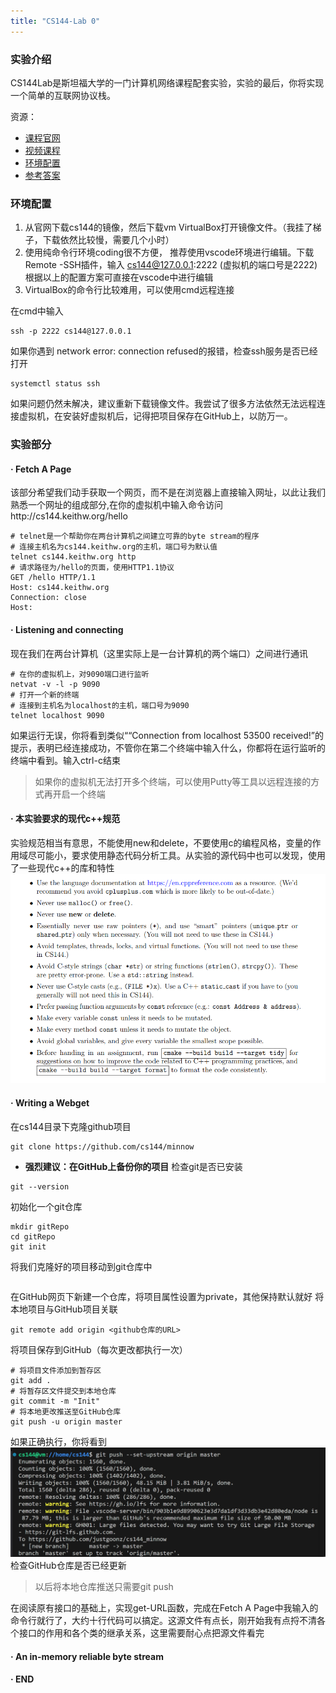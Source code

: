```yaml
---
title: "CS144-Lab 0"
---
```



### 实验介绍
CS144Lab是斯坦福大学的一门计算机网络课程配套实验，实验的最后，你将实现一个简单的互联网协议栈。

资源：

- [课程官网 ](https://cs144.github.io)
- [视频课程](https://www.bilibili.com/video/BV137411Z7LR/?spm_id_from=333.337.search-card.all.click&vd_source=e97d03eca94901a34a288555c2befb19)
- [环境配置](https://stanford.edu/class/cs144/vm_howto/)
- [参考答案](https://github.com/PKUFlyingPig/CS144-Computer-Network)

### 环境配置
1. 从官网下载cs144的镜像，然后下载vm VirtualBox打开镜像文件。（我挂了梯子，下载依然比较慢，需要几个小时）
2. 使用纯命令行环境coding很不方便， 推荐使用vscode环境进行编辑。下载Remote -SSH插件，输入 cs144@127.0.0.1:2222 (虚拟机的端口号是2222)根据以上的配置方案可直接在vscode中进行编辑
3. VirtualBox的命令行比较难用，可以使用cmd远程连接

 在cmd中输入 
```
ssh -p 2222 cs144@127.0.0.1 
```
如果你遇到 network error: connection refused的报错，检查ssh服务是否已经打开
```
systemctl status ssh
```
如果问题仍然未解决，建议重新下载镜像文件。我尝试了很多方法依然无法远程连接虚拟机，在安装好虚拟机后，记得把项目保存在GitHub上，以防万一。



### 实验部分
#### · Fetch A Page
该部分希望我们动手获取一个网页，而不是在浏览器上直接输入网址，以此让我们熟悉一个网址的组成部分,在你的虚拟机中输入命令访问http://cs144.keithw.org/hello
```
# telnet是一个帮助你在两台计算机之间建立可靠的byte stream的程序
# 连接主机名为cs144.keithw.org的主机，端口号为默认值
telnet cs144.keithw.org http
# 请求路径为/hello的页面，使用HTTP1.1协议
GET /hello HTTP/1.1 
Host: cs144.keithw.org
Connection: close
Host: 
```
#### · Listening and connecting
现在我们在两台计算机（这里实际上是一台计算机的两个端口）之间进行通讯
```
# 在你的虚拟机上，对9090端口进行监听
netvat -v -l -p 9090
# 打开一个新的终端
# 连接到主机名为localhost的主机，端口号为9090
telnet localhost 9090
```
如果运行无误，你将看到类似““Connection from localhost 53500 received!”的提示，表明已经连接成功，不管你在第二个终端中输入什么，你都将在运行监听的终端中看到。输入ctrl-c结束
> 如果你的虚拟机无法打开多个终端，可以使用Putty等工具以远程连接的方式再开启一个终端
#### · 本实验要求的现代c++规范
实验规范相当有意思，不能使用new和delete，不要使用c的编程风格，变量的作用域尽可能小，要求使用静态代码分析工具。从实验的源代码中也可以发现，使用了一些现代c++的库和特性
<img src="../assets/images/cs144Lab0/ce514ba5e00b58dfa14a3bfbb4cc169.png">

#### · Writing a Webget
在cs144目录下克隆github项目
```
git clone https://github.com/cs144/minnow
```
- **强烈建议：在GitHub上备份你的项目**
检查git是否已安装
```
git --version
```
初始化一个git仓库
```
mkdir gitRepo
cd gitRepo
git init
```
将我们克隆好的项目移动到git仓库中
```

```
在GitHub网页下新建一个仓库，将项目属性设置为private，其他保持默认就好
将本地项目与GitHub项目关联
```
git remote add origin <github仓库的URL>
```
将项目保存到GitHub（每次更改都执行一次）
```
# 将项目文件添加到暂存区
git add .
# 将暂存区文件提交到本地仓库
git commit -m "Init"
# 将本地更改推送至GitHub仓库
git push -u origin master
```
如果正确执行，你将看到
<img src="..\assets\images\cs144Lab0\20240224192800.png">
检查GitHub仓库是否已经更新
> 以后将本地仓库推送只需要git push


在阅读原有接口的基础上，实现get-URL函数，完成在Fetch A Page中我输入的命令行就行了，大约十行代码可以搞定。这源文件有点长，刚开始我有点捋不清各个接口的作用和各个类的继承关系，这里需要耐心点把源文件看完
#### · An in-memory reliable byte stream
#### · END 